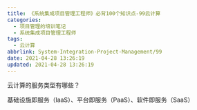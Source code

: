 ```yaml
---
title: 《系统集成项目管理工程师》必背100个知识点-99云计算
categories:
  - 项目管理的培训笔记
  - 系统集成项目管理工程师
tags:
  - 云计算
abbrlink: System-Integration-Project-Management/99
date: 2021-04-28 13:26:19
updated: 2021-04-28 13:26:19
---
```


云计算的服务类型有哪些？

基础设施即服务（laaS）、平台即服务（PaaS）、软件即服务（SaaS）
